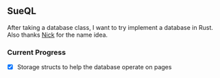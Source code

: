 ## SueQL
After taking a database class, I want to try implement a database in Rust.
Also thanks [Nick](https://github.com/schainic) for the name idea.

### Current Progress
 - [X] Storage structs to help the database operate on pages
